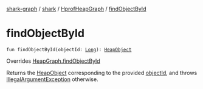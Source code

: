 [shark-graph](../../index.md) / [shark](../index.md) / [HprofHeapGraph](index.md) / [findObjectById](./find-object-by-id.md)

# findObjectById

`fun findObjectById(objectId: `[`Long`](https://kotlinlang.org/api/latest/jvm/stdlib/kotlin/-long/index.html)`): `[`HeapObject`](../-heap-object/index.md)

Overrides [HeapGraph.findObjectById](../-heap-graph/find-object-by-id.md)

Returns the [HeapObject](../-heap-object/index.md) corresponding to the provided [objectId](../-heap-graph/find-object-by-id.md#shark.HeapGraph$findObjectById(kotlin.Long)/objectId), and throws
[IllegalArgumentException](https://kotlinlang.org/api/latest/jvm/stdlib/kotlin/-illegal-argument-exception/index.html) otherwise.

